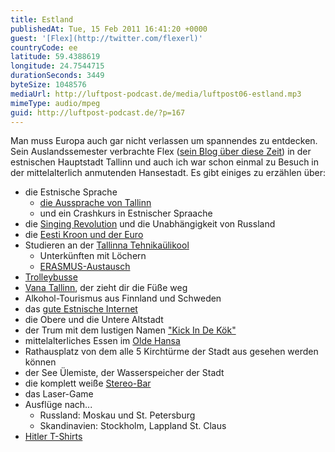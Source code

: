 ```yaml
---
title: Estland
publishedAt: Tue, 15 Feb 2011 16:41:20 +0000
guest: '[Flex](http://twitter.com/flexerl)'
countryCode: ee
latitude: 59.4388619
longitude: 24.7544715
durationSeconds: 3449
byteSize: 1048576
mediaUrl: http://luftpost-podcast.de/media/luftpost06-estland.mp3
mimeType: audio/mpeg
guid: http://luftpost-podcast.de/?p=167
---
```


Man muss Europa auch gar nicht verlassen um spannendes zu entdecken. Sein Auslandssemester verbrachte Flex ([sein Blog über diese Zeit](http://wiabroad.ailoo.net/flex/)) in der estnischen Hauptstadt Tallinn und auch ich war schon einmal zu Besuch in der mittelalterlich anmutenden Hansestadt. Es gibt einiges zu erzählen über: 
* die Estnische Sprache  
   * [die Aussprache von Tallinn](http://de.forvo.com/word/tallinn/)  
   * und ein Crashkurs in Estnischer Spraache
* die [Singing Revolution](http://www.youtube.com/watch?v=kh%5Fniwpn%5FzQ) und die Unabhängigkeit von Russland
* die [Eesti Kroon und der Euro](http://de.wikipedia.org/wiki/Estnische%5FKrone)
* Studieren an der [Tallinna Tehnikaülikool](http://www.ttu.ee)  
   * Unterkünften mit Löchern  
   * [ERASMUS-Austausch](http://www.erasmus-berichte.de/)
* [Trolleybusse](http://public-transport.net/bus/Trolley/Tallinn/Trollino12/8401%5F08.jpg)
* [Vana Tallinn](http://de.wikipedia.org/wiki/Vana%5FTallinn), der zieht dir die Füße weg
* Alkohol-Tourismus aus Finnland und Schweden
* das [gute Estnische Internet](http://www.webarchiv-server.de/pin/archiv04/2904paz19.htm)
* die Obere und die Untere Altstadt
* der Trum mit dem lustigen Namen ["Kick In De Kök"](http://www.7is7.com/otto/estonia/tallinn%5Fkiekindekok.jpg)
* mittelalterliches Essen im [Olde Hansa](http://www.oldehansa.ee/)
* Rathausplatz von dem alle 5 Kirchtürme der Stadt aus gesehen werden können
* der See Ülemiste, der Wasserspeicher der Stadt
* die komplett weiße [Stereo-Bar](http://farm2.static.flickr.com/1256/1205717741%5F095cad6668.jpg)
* das Laser-Game
* Ausflüge nach...  
   * Russland: Moskau und St. Petersburg  
   * Skandinavien: Stockholm, Lappland St. Claus
* [Hitler T-Shirts](http://farm3.static.flickr.com/2620/3827364446%5F9126c0d18a%5Fz.jpg)
